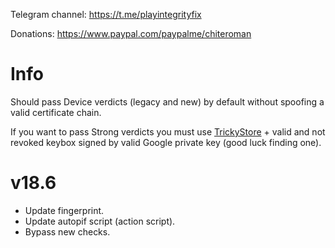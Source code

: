 Telegram channel:
https://t.me/playintegrityfix

Donations:
https://www.paypal.com/paypalme/chiteroman

# Info

Should pass Device verdicts (legacy and new) by default without spoofing a valid certificate chain.

If you want to pass Strong verdicts you must use [TrickyStore](https://github.com/5ec1cff/TrickyStore) + valid and not revoked keybox signed by valid Google private key (good luck finding one).

# v18.6

- Update fingerprint.
- Update autopif script (action script).
- Bypass new checks.
